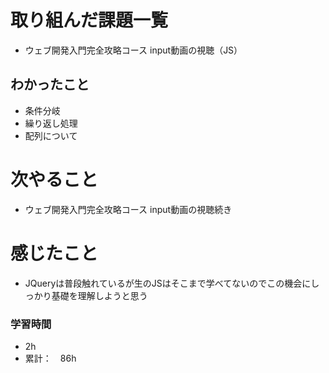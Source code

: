 # 取り組んだ課題一覧
- ウェブ開発入門完全攻略コース
  input動画の視聴（JS）

## わかったこと
- 条件分岐
- 繰り返し処理
- 配列について

# 次やること
- ウェブ開発入門完全攻略コース
  input動画の視聴続き

# 感じたこと
- JQueryは普段触れているが生のJSはそこまで学べてないのでこの機会にしっかり基礎を理解しようと思う


### 学習時間
- 2h
- 累計：　86h